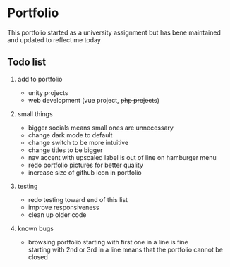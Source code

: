 # Portfolio

This portfolio started as a university assignment but has bene maintained and updated to reflect me today


## Todo list
    
1. add to portfolio
    - unity projects
    - web development (vue project, ~~php projects~~)

1. small things
    - bigger socials means small ones are unnecessary
    - change dark mode to default
    - change switch to be more intuitive
    - change titles to be bigger
    - nav accent with upscaled label is out of line on hamburger menu
    - redo portfolio pictures for better quality
    - increase size of github icon in portfolio
    

1. testing
    - redo testing toward end of this list
    - improve responsiveness
    - clean up older code

1. known bugs
    - browsing portfolio starting with first one in a line is fine   
    starting with 2nd or 3rd in a line means that the portfolio cannot be closed